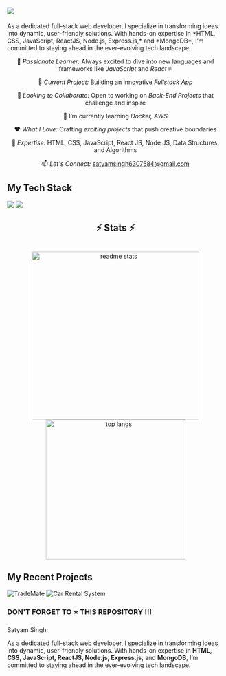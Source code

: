 <h1>
    <img src="https://readme-typing-svg.herokuapp.com/?font=Righteous&size=35&center=true&vCenter=true&width=500&height=70&duration=4000&lines=Hi+There!+👋;+I'm+Satyam+Singh!;" />
</h1>

<p>As a dedicated full-stack web developer, I specialize in transforming ideas into dynamic, user-friendly solutions. With hands-on expertise in *HTML, CSS, JavaScript, ReactJS, Node.js, Express.js,* and *MongoDB*, I’m committed to staying ahead in the ever-evolving tech landscape.</p>

<div align="center">

 🚀 *Passionate Learner:* Always excited to dive into new languages and frameworks like *JavaScript* and *React⚛*
 
 🔧 *Current Project:* Building an innovative *Fullstack App*
 
 🤝 *Looking to Collaborate:* Open to working on *Back-End Projects* that challenge and inspire

  🌱 I’m currently learning *Docker, AWS*
 
 ❤️ *What I Love:* Crafting *exciting projects* that push creative boundaries
 
 💬 *Expertise:* HTML, CSS, JavaScript, React JS, Node JS, Data Structures, and Algorithms
 
 📫 *Let's Connect:* [satyamsingh6307584@gmail.com](mailto:satyamsingh6307584@gmail.com)

 </div>

## My Tech Stack
<div>
    <img src="https://skillicons.dev/icons?i=react,bootstrap,html,css,vscode,github,figma,tailwind,git" />
    <img src="https://skillicons.dev/icons?i=nodejs,python,javascript,express,mongodb,c,java,nextjs,mysql" />
</div>

<h2 align="center">⚡ Stats ⚡</h2>
<br>
<div align="center">
  <img width="390" src="https://github-readme-stats.vercel.app/api?username=satyamsingh078&count_private=true&show_icons=true&theme=react&rank_icon=github&border_radius=10" alt="readme stats" />
  <br/>
  <img width="325" align="center" src="https://github-readme-stats.vercel.app/api/top-langs/?username=satyamsingh078&hide=HTML&langs_count=8&layout=compact&theme=react&border_radius=10&size_weight=0.5&count_weight=0.5&exclude_repo=github-readme-stats" alt="top langs" />
</div>



## My Recent Projects  
<div align= "centre">
  
  <img src="https://github-readme-stats.vercel.app/api/pin/?username=harshitpandey08&repo=Zerodha-clone&show_icons=true&theme=great-gatsby" alt="TradeMate">
  <img src="https://github-readme-stats.vercel.app/api/pin/?username=satyamkr31&repo=Car-Rental&show_icons=true&theme=great-gatsby" alt="Car Rental System">
</div>

<h3>DON'T FORGET TO ⭐ THIS REPOSITORY !!!</h3>

</div>
 Satyam Singh: <p>As a dedicated full-stack web developer, I specialize in transforming ideas into dynamic, user-friendly solutions. With hands-on expertise in <strong>HTML, CSS, JavaScript, ReactJS, Node.js, Express.js,</strong> and <strong>MongoDB</strong>, I’m committed to staying ahead in the ever-evolving tech landscape.</p>
